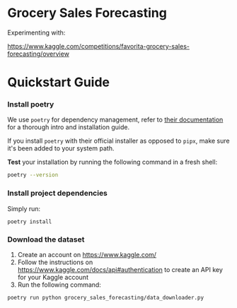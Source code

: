 # Grocery Sales Forecasting

Experimenting with:

https://www.kaggle.com/competitions/favorita-grocery-sales-forecasting/overview

# Quickstart Guide

### Install poetry
We use `poetry` for dependency management, refer to [their documentation](https://python-poetry.org/docs/) for a thorough intro and installation guide.

If you install `poetry` with their official installer as opposed to `pipx`, make sure it's been added to your system path.

**Test** your installation by running the following command in a fresh shell:
```bash
poetry --version
```

### Install project dependencies

Simply run:
```
poetry install
```

### Download the dataset

1) Create an account on https://www.kaggle.com/
2) Follow the instructions on https://www.kaggle.com/docs/api#authentication to create an API key for your Kaggle account
3) Run the following command:
```bash
poetry run python grocery_sales_forecasting/data_downloader.py
```
